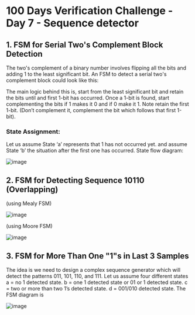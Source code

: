 # 100 Days Verification Challenge - Day 7 - Sequence detector

## 1. FSM for Serial Two's Complement Block Detection

The two's complement of a binary number involves flipping all the bits and adding 1 to the least significant bit. An FSM to detect a serial two's complement block could look like this:

The main logic behind this is, start from the least significant bit and retain the bits until and first 1-bit has occurred. Once a 1-bit is found, start complementing the bits if 1 makes it 0 and if 0 make it 1. Note retain the first 1-bit. (Don’t complement it, complement the bit which follows that first 1-bit).

### State Assignment:

Let us assume State ‘a’ represents that 1 has not occurred yet. and assume State ‘b’ the situation after the first one has occurred. State flow diagram:

![image](https://github.com/harshitabhambhani/100-days-verification-challenge/assets/109619297/bd583158-4446-4432-a954-70bf84e13802)

## 2. FSM for Detecting Sequence 10110 (Overlapping)

(using Mealy FSM)

![image](https://github.com/harshitabhambhani/100-days-verification-challenge/assets/109619297/d2541488-ee7a-4764-a3d1-5a50bda60656)

(using Moore FSM)

![image](https://github.com/harshitabhambhani/100-days-verification-challenge/assets/109619297/a61b14ba-ff23-40fc-9af4-f68c588573b6)

## 3. FSM for More Than One "1"s in Last 3 Samples

The idea is we need to design a complex sequence generator which will detect the patterns 011, 101, 110, and 111. Let us assume four different states
a = no 1 detected state.
b = one 1 detected state or 01 or 1 detected state.
c = two or more than two 1’s detected state.
d = 001/010 detected state. The FSM diagram is

![image](https://github.com/harshitabhambhani/100-days-verification-challenge/assets/109619297/ad573916-635e-42b6-9b83-ed118c1251a7)
